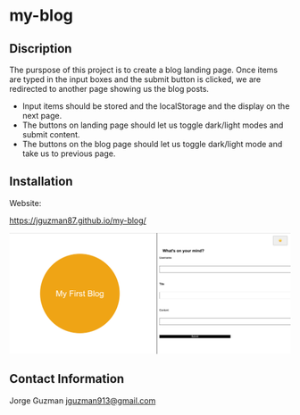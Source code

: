 # my-blog

## Discription

The purspose of this project is to create a blog landing page.  Once items are typed in the input boxes and the submit button is clicked, we are redirected to another
page showing us the blog posts. 

* Input items should be stored and the localStorage and the display on the next page. 
* The buttons on landing page should let us toggle dark/light modes and submit content.
* The buttons on the blog page should let us toggle dark/light mode and take us to previous page. 


## Installation


Website:

https://jguzman87.github.io/my-blog/

![alt text](image-2.png)

## Contact Information

Jorge Guzman
jguzman913@gmail.com
